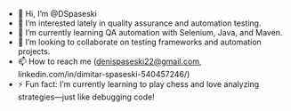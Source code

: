 - 👋 Hi, I’m @DSpaseski
- 👀 I’m interested lately in quality assurance and automation testing.
- 🌱 I’m currently learning QA automation with Selenium, Java, and Maven.
- 💞️ I’m looking to collaborate on testing frameworks and automation projects.
- 📫 How to reach me (denispaseski22@gmail.com, linkedin.com/in/dimitar-spaseski-540457246/)
- ⚡ Fun fact: I’m currently learning to play chess and love analyzing strategies—just like debugging code!

<!---
DSpaseski/DSpaseski is a ✨ special ✨ repository because its `README.md` (this file) appears on your GitHub profile.
You can click the Preview link to take a look at your changes.
--->
